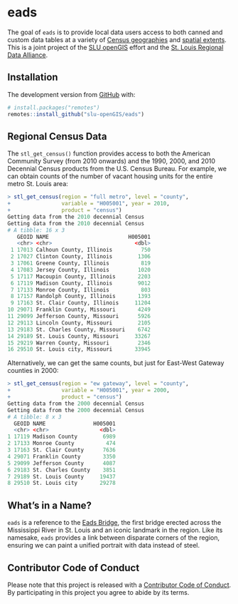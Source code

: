 
<!-- README.md is generated from README.Rmd. Please edit that file -->

# eads

<!-- badges: start -->

<!-- badges: end -->

The goal of `eads` is to provide local data users access to both canned
and custom data tables at a variety of [Census geographies]() and
[spatial extents](). This is a joint project of the [SLU
openGIS](https://slu-opengis.github.io) effort and the [St. Louis
Regional Data Alliance]().

## Installation

The development version from [GitHub](https://github.com/) with:

``` r
# install.packages("remotes")
remotes::install_github("slu-openGIS/eads")
```

## Regional Census Data

The `stl_get_census()` function provides access to both the American
Community Survey (from 2010 onwards) and the 1990, 2000, and 2010
Decennial Census products from the U.S. Census Bureau. For example, we
can obtain counts of the number of vacant housing units for the entire
metro St. Louis area:

``` r
> stl_get_census(region = "full metro", level = "county", 
+                variable = "H005001", year = 2010, 
+                product = "census")
Getting data from the 2010 decennial Census
Getting data from the 2010 decennial Census
# A tibble: 16 x 3
   GEOID NAME                         H005001
   <chr> <chr>                          <dbl>
 1 17013 Calhoun County, Illinois         750
 2 17027 Clinton County, Illinois        1306
 3 17061 Greene County, Illinois          819
 4 17083 Jersey County, Illinois         1020
 5 17117 Macoupin County, Illinois       2203
 6 17119 Madison County, Illinois        9012
 7 17133 Monroe County, Illinois          803
 8 17157 Randolph County, Illinois       1393
 9 17163 St. Clair County, Illinois     11204
10 29071 Franklin County, Missouri       4249
11 29099 Jefferson County, Missouri      5926
12 29113 Lincoln County, Missouri        2105
13 29183 St. Charles County, Missouri    6742
14 29189 St. Louis County, Missouri     33267
15 29219 Warren County, Missouri         2346
16 29510 St. Louis city, Missouri       33945
```

Alternatively, we can get the same counts, but just for East-West
Gateway counties in 2000:

``` r
> stl_get_census(region = "ew gateway", level = "county", 
+                variable = "H005001", year = 2000, 
+                product = "census")
Getting data from the 2000 decennial Census
Getting data from the 2000 decennial Census
# A tibble: 8 x 3
  GEOID NAME               H005001
  <chr> <chr>                <dbl>
1 17119 Madison County        6989
2 17133 Monroe County          474
3 17163 St. Clair County      7636
4 29071 Franklin County       3350
5 29099 Jefferson County      4087
6 29183 St. Charles County    3851
7 29189 St. Louis County     19437
8 29510 St. Louis city       29278
```

## What’s in a Name?

`eads` is a reference to the [Eads
Bridge](https://en.wikipedia.org/wiki/Eads_Bridge), the first bridge
erected across the Mississippi River in St. Louis and an iconic landmark
in the region. Like its namesake, `eads` provides a link between
disparate corners of the region, ensuring we can paint a unified
portrait with data instead of steel.

## Contributor Code of Conduct

Please note that this project is released with a [Contributor Code of
Conduct](.github/CODE_OF_CONDUCT.md). By participating in this project
you agree to abide by its terms.
